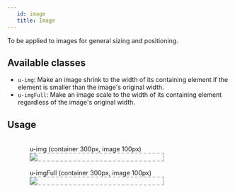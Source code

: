 ```yaml
---
   id: image
   title: Image
---
```


<a class="SourceView-page" href="https://github.com/aptuitiv/cacao/blob/master/src/css/utils/image/image.css"></a>

To be applied to images for general sizing and positioning.

## Available classes

* `u-img`: Make an image shrink to the width of its containing element if the element 
is smaller than the image's original width.
* `u-imgFull`: Make an image scale to the width of its containing element regardless of 
the image's original width.

## Usage

<style>
.CodeSample{
    padding: 0 10% 20px;
}
.Example-parent{
    display: block;
    border: 2px #bbb dashed;
}
</style>

<!-- Photo by Taylor Simpson on Unsplash -->
<div class="CodeSample">
    <br>
    u-img (container 300px, image 100px)
    <div class="Example-parent" style="width:300px">
        <img class="u-img" src="https://images.unsplash.com/photo-1560750588-73207b1ef5b8?ixlib=rb-1.2.1&ixid=eyJhcHBfaWQiOjEyMDd9&auto=format&fit=crop&w=100&q=80">
    </div>
    <br>
    u-imgFull (container 300px, image 100px)
    <div class="Example-parent" style="width:300px">
        <img class="u-imgFull" src="https://images.unsplash.com/photo-1560750588-73207b1ef5b8?ixlib=rb-1.2.1&ixid=eyJhcHBfaWQiOjEyMDd9&auto=format&fit=crop&w=100&q=80">
    </div>
</div>